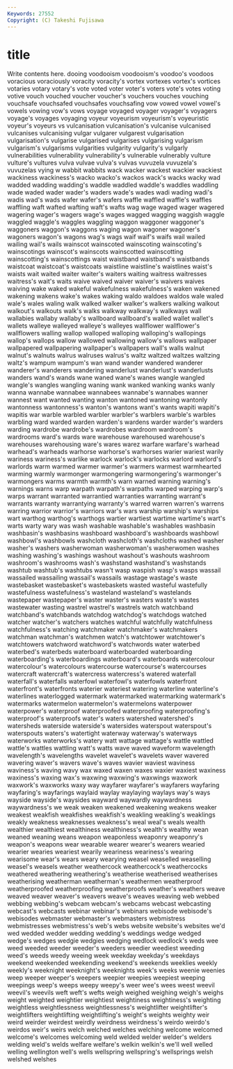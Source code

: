 ```yaml
---
Keywords: 27552 
Copyright: (C) Takeshi Fujisawa
---
```


# title

Write contents here.
dooing voodooism voodooism's voodoo's voodoos
voracious voraciously voracity voracity's vortex vortexes vortex's vortices votaries votary
votary's vote voted voter voter's voters vote's votes voting votive
vouch vouched voucher voucher's vouchers vouches vouching vouchsafe vouchsafed vouchsafes
vouchsafing vow vowed vowel vowel's vowels vowing vow's vows voyage
voyaged voyager voyager's voyagers voyage's voyages voyaging voyeur voyeurism voyeurism's
voyeuristic voyeur's voyeurs vs vulcanisation vulcanisation's vulcanise vulcanised vulcanises vulcanising
vulgar vulgarer vulgarest vulgarisation vulgarisation's vulgarise vulgarised vulgarises vulgarising vulgarism
vulgarism's vulgarisms vulgarities vulgarity vulgarity's vulgarly vulnerabilities vulnerability vulnerability's vulnerable
vulnerably vulture vulture's vultures vulva vulvae vulva's vulvas vuvuzela vuvuzela's
vuvuzelas vying w wabbit wabbits wack wacker wackest wackier wackiest
wackiness wackiness's wacko wacko's wackos wack's wacks wacky wad wadded
wadding wadding's waddle waddled waddle's waddles waddling wade waded wader
wader's waders wade's wades wadi wading wadi's wadis wad's wads
wafer wafer's wafers waffle waffled waffle's waffles waffling waft wafted
wafting waft's wafts wag wage waged wager wagered wagering wager's
wagers wage's wages wagged wagging waggish waggle waggled waggle's waggles
waggling waggon waggoner waggoner's waggoners waggon's waggons waging wagon wagoner
wagoner's wagoners wagon's wagons wag's wags waif waif's waifs wail
wailed wailing wail's wails wainscot wainscoted wainscoting wainscoting's wainscotings wainscot's
wainscots wainscotted wainscotting wainscotting's wainscottings waist waistband waistband's waistbands waistcoat
waistcoat's waistcoats waistline waistline's waistlines waist's waists wait waited waiter
waiter's waiters waiting waitress waitresses waitress's wait's waits waive waived
waiver waiver's waivers waives waiving wake waked wakeful wakefulness wakefulness's
waken wakened wakening wakens wake's wakes waking waldo waldoes waldos
wale waled wale's wales waling walk walked walker walker's walkers
walking walkout walkout's walkouts walk's walks walkway walkway's walkways wall
wallabies wallaby wallaby's wallboard wallboard's walled wallet wallet's wallets walleye
walleyed walleye's walleyes wallflower wallflower's wallflowers walling wallop walloped walloping
walloping's wallopings wallop's wallops wallow wallowed wallowing wallow's wallows wallpaper
wallpapered wallpapering wallpaper's wallpapers wall's walls walnut walnut's walnuts walrus
walruses walrus's waltz waltzed waltzes waltzing waltz's wampum wampum's wan
wand wander wandered wanderer wanderer's wanderers wandering wanderlust wanderlust's wanderlusts
wanders wand's wands wane waned wane's wanes wangle wangled wangle's
wangles wangling waning wank wanked wanking wanks wanly wanna wannabe
wannabee wannabees wannabe's wannabes wanner wannest want wanted wanting wanton
wantoned wantoning wantonly wantonness wantonness's wanton's wantons want's wants wapiti
wapiti's wapitis war warble warbled warbler warbler's warblers warble's warbles
warbling ward warded warden warden's wardens warder warder's warders warding
wardrobe wardrobe's wardrobes wardroom wardroom's wardrooms ward's wards ware warehouse
warehoused warehouse's warehouses warehousing ware's wares warez warfare warfare's warhead
warhead's warheads warhorse warhorse's warhorses warier wariest warily wariness wariness's
warlike warlock warlock's warlocks warlord warlord's warlords warm warmed warmer
warmer's warmers warmest warmhearted warming warmly warmonger warmongering warmongering's warmonger's
warmongers warms warmth warmth's warn warned warning warning's warnings warns
warp warpath warpath's warpaths warped warping warp's warps warrant warranted
warrantied warranties warranting warrant's warrants warranty warrantying warranty's warred warren
warren's warrens warring warrior warrior's warriors war's wars warship warship's
warships wart warthog warthog's warthogs wartier wartiest wartime wartime's wart's
warts warty wary was wash washable washable's washables washbasin washbasin's
washbasins washboard washboard's washboards washbowl washbowl's washbowls washcloth washcloth's washcloths
washed washer washer's washers washerwoman washerwoman's washerwomen washes washing washing's
washings washout washout's washouts washroom washroom's washrooms wash's washstand washstand's
washstands washtub washtub's washtubs wasn't wasp waspish wasp's wasps wassail
wassailed wassailing wassail's wassails wastage wastage's waste wastebasket wastebasket's wastebaskets
wasted wasteful wastefully wastefulness wastefulness's wasteland wasteland's wastelands wastepaper wastepaper's
waster waster's wasters waste's wastes wastewater wasting wastrel wastrel's wastrels
watch watchband watchband's watchbands watchdog watchdog's watchdogs watched watcher watcher's
watchers watches watchful watchfully watchfulness watchfulness's watching watchmaker watchmaker's watchmakers
watchman watchman's watchmen watch's watchtower watchtower's watchtowers watchword watchword's watchwords
water waterbed waterbed's waterbeds waterboard waterboarded waterboarding waterboarding's waterboardings waterboard's
waterboards watercolour watercolour's watercolours watercourse watercourse's watercourses watercraft watercraft's watercress
watercress's watered waterfall waterfall's waterfalls waterfowl waterfowl's waterfowls waterfront waterfront's
waterfronts waterier wateriest watering waterline waterline's waterlines waterlogged watermark watermarked
watermarking watermark's watermarks watermelon watermelon's watermelons waterpower waterpower's waterproof waterproofed
waterproofing waterproofing's waterproof's waterproofs water's waters watershed watershed's watersheds waterside
waterside's watersides waterspout waterspout's waterspouts waters's watertight waterway waterway's waterways
waterworks waterworks's watery watt wattage wattage's wattle wattled wattle's wattles
wattling watt's watts wave waved waveform wavelength wavelength's wavelengths wavelet
wavelet's wavelets waver wavered wavering waver's wavers wave's waves wavier
waviest waviness waviness's waving wavy wax waxed waxen waxes waxier
waxiest waxiness waxiness's waxing wax's waxwing waxwing's waxwings waxwork waxwork's
waxworks waxy way wayfarer wayfarer's wayfarers wayfaring wayfaring's wayfarings waylaid
waylay waylaying waylays way's ways wayside wayside's waysides wayward waywardly
waywardness waywardness's we weak weaken weakened weakening weakens weaker weakest
weakfish weakfishes weakfish's weakling weakling's weaklings weakly weakness weaknesses weakness's
weal weal's weals wealth wealthier wealthiest wealthiness wealthiness's wealth's wealthy
wean weaned weaning weans weapon weaponless weaponry weaponry's weapon's weapons
wear wearable wearer wearer's wearers wearied wearier wearies weariest wearily
weariness weariness's wearing wearisome wear's wears weary wearying weasel weaselled
weaselling weasel's weasels weather weathercock weathercock's weathercocks weathered weathering weathering's
weatherise weatherised weatherises weatherising weatherman weatherman's weathermen weatherproof weatherproofed weatherproofing
weatherproofs weather's weathers weave weaved weaver weaver's weavers weave's weaves
weaving web webbed webbing webbing's webcam webcam's webcams webcast webcasting
webcast's webcasts webinar webinar's webinars webisode webisode's webisodes webmaster webmaster's
webmasters webmistress webmistresses webmistress's web's webs website website's websites we'd
wed wedded wedder wedding wedding's weddings wedge wedged wedge's wedges
wedgie wedgies wedging wedlock wedlock's weds wee weed weeded weeder
weeder's weeders weedier weediest weeding weed's weeds weedy weeing week
weekday weekday's weekdays weekend weekended weekending weekend's weekends weeklies weekly
weekly's weeknight weeknight's weeknights week's weeks weenie weenies weep weeper
weeper's weepers weepier weepies weepiest weeping weepings weep's weeps weepy
weepy's weer wee's wees weest weevil weevil's weevils weft weft's
wefts weigh weighed weighing weigh's weighs weight weighted weightier weightiest
weightiness weightiness's weighting weightless weightlessness weightlessness's weightlifter weightlifter's weightlifters weightlifting
weightlifting's weight's weights weighty weir weird weirder weirdest weirdly weirdness
weirdness's weirdo weirdo's weirdos weir's weirs welch welched welches welching
welcome welcomed welcome's welcomes welcoming weld welded welder welder's welders
welding weld's welds welfare welfare's welkin welkin's we'll well welled
welling wellington well's wells wellspring wellspring's wellsprings welsh welshed welshes
